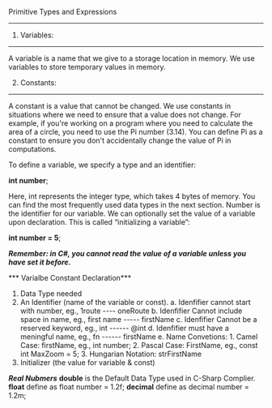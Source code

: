 Primitive Types and Expressions
****
1. Variables:
***
A variable is a name that we give to a storage location in memory. We use variables to store temporary values in memory.

2. Constants:
****
A constant is a value that cannot be changed. We use constants in situations where we need to ensure that a value does not change. For example, if you're working on a program where you need to calculate the area of a circle, you need to use the Pi number (3.14). You can define Pi as a constant to ensure you don't accidentally change the value of Pi in computations.

To define a variable, we specify a type and an identifier:

**int number**;

Here, int represents the integer type, which takes 4 bytes of memory. You can find the most frequently used data types in the next section.
Number is the identifier for our variable. We can optionally set the value of a variable upon declaration. This is called “initializing a variable”:

**int number = 5**;

***Remember: in C#, you cannot read the value of a variable unless you have set it before.***


*** Varialbe Constant Declaration***
1. Data Type needed
2. An Identifier (name of the variable or const).
    a. Idenfifier cannot start with number, eg., 1route ---- oneRoute
    b. Idenfifier Cannot include space in name, eg., first name ----- firstName
    c. Idenfifier Cannot be a reserved keyword, eg., int ------ @int
    d. Idenfifier must have a meningful name, eg., fn ------ firstName
    e. Name Convetions:
        1. Camel Case: firstName, eg., int number;
        2. Pascal Case: FirstName, eg., const int MaxZoom = 5;
        3. Hungarian Notation: strFirstName
3. Initializer (the value for variable & const)

***Real Nubmers***
**double** is the Default Data Type used in C-Sharp Complier.
**float** define as float number = 1.2f;
**decimal** define as decimal number  = 1.2m;
